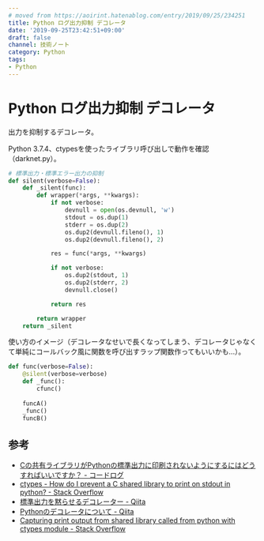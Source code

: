 ```yaml
---
# moved from https://aoirint.hatenablog.com/entry/2019/09/25/234251
title: Python ログ出力抑制 デコレータ
date: '2019-09-25T23:42:51+09:00'
draft: false
channel: 技術ノート
category: Python
tags:
- Python
---
```

# Python ログ出力抑制 デコレータ

出力を抑制するデコレータ。

Python 3.7.4、ctypesを使ったライブラリ呼び出しで動作を確認（darknet.py）。

```python
# 標準出力・標準エラー出力の抑制
def silent(verbose=False):
    def _silent(func):
        def wrapper(*args, **kwargs):
            if not verbose:
                devnull = open(os.devnull, 'w')
                stdout = os.dup(1)
                stderr = os.dup(2)
                os.dup2(devnull.fileno(), 1)
                os.dup2(devnull.fileno(), 2)

            res = func(*args, **kwargs)

            if not verbose:
                os.dup2(stdout, 1)
                os.dup2(stderr, 2)
                devnull.close()

            return res

        return wrapper
    return _silent
```

使い方のイメージ（デコレータなせいで長くなってしまう、デコレータじゃなくて単純にコールバック風に関数を呼び出すラップ関数作ってもいいかも...）。

```python
def func(verbose=False):
    @silent(verbose=verbose)
    def _func():
        cfunc()
    
    funcA()
    _func()
    funcB()
```


## 参考

- [Cの共有ライブラリがPythonの標準出力に印刷されないようにするにはどうすればいいですか？ - コードログ](https://codeday.me/jp/qa/20190107/102213.html)
- [ctypes - How do I prevent a C shared library to print on stdout in python? - Stack Overflow](https://stackoverflow.com/questions/5081657/how-do-i-prevent-a-c-shared-library-to-print-on-stdout-in-python/17954769#17954769)
- [標準出力を黙らせるデコレーター - Qiita](https://qiita.com/mojaie/items/fe2b18d5b9fcab1da97d)
- [Pythonのデコレータについて - Qiita](https://qiita.com/mtb_beta/items/d257519b018b8cd0cc2e)
- [Capturing print output from shared library called from python with ctypes module - Stack Overflow](https://stackoverflow.com/questions/9488560/capturing-print-output-from-shared-library-called-from-python-with-ctypes-module/9489139)
